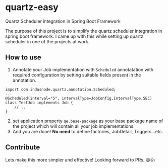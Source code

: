 # quartz-easy
Quartz Scheduler integration in Spring Boot Framework

The purpose of this project is to simplify the quartz scheduler integration in spring boot framework. I came up with this while setting up quartz scheduler in one of the projects at work.

## How to use
1. Annotate your Job implementation with `Scheduled` annotatation with required configuration by setting suitable fields present in the annotation.
```
import com.indusnode.quartz.annotation.Scheduled;
...
@Scheduled(interval="5", intervalType=JobConfig.IntervalType.SEC)
class TestJob implements Job {
    //...
}
```
2. set application property `qe.base-package` as your base package name of the project which will contain all your job implementations.
3. And you are done! **No need** to define factories, JobDetail, Triggers...etc.

## Contribute
Lets make this more simpler and effective! Looking forward to PRs. :smile::+1:

